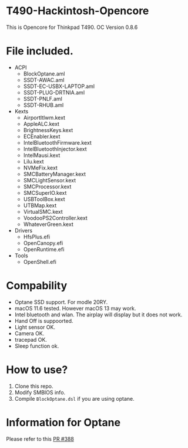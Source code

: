 # T490-Hackintosh-Opencore
This is Opencore for Thinkpad T490.
OC Version 0.8.6

# File included.
- ACPI
  - BlockOptane.aml
  - SSDT-AWAC.aml
  - SSDT-EC-USBX-LAPTOP.aml
  - SSDT-PLUG-DRTNIA.aml
  - SSDT-PNLF.aml
  - SSDT-RHUB.aml
- Kexts
  - AirportItlwm.kext
  - AppleALC.kext
  - BrightnessKeys.kext
  - ECEnabler.kext
  - IntelBluetoothFirmware.kext
  - IntelBluetoothInjector.kext
  - IntelMausi.kext
  - Lilu.kext
  - NVMeFix.kext
  - SMCBatteryManager.kext
  - SMCLightSensor.kext
  - SMCProcessor.kext
  - SMCSuperIO.kext
  - USBToolBox.kext
  - UTBMap.kext
  - VirtualSMC.kext
  - VoodooPS2Controller.kext
  - WhateverGreen.kext
- Drivers
  - HfsPlus.efi
  - OpenCanopy.efi
  - OpenRuntime.efi  
- Tools
  - OpenShell.efi 
  
# Compability
 - Optane SSD support. For modle 20RY.
 - macOS 11.6 tested. However macOS 13 may work.
 - Intel bluetooth and wlan. The airplay will display but it does not work.
 - Hand Off is suppoorted.
 - Light sensor OK.
 - Camera OK.
 - tracepad OK.
 - Sleep function ok.
 
# How to use?
1. Clone this repo.
2. Modify SMBIOS info.
3. Compile `BlockOptane.dsl` if you are using optane.

# Information for Optane
Please refer to this [PR #388](https://github.com/dortania/OpenCore-Install-Guide/pull/388)
